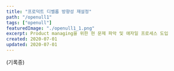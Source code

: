 ```yaml
---
title: "프로덕트 디벨롭 방향성 재설정"
path: "/openull1"
tags: ["openull"]
featuredImage: "./openull1_1.png"
excerpt: Product managing을 위한 현 문제 파악 및 애자일 프로세스 도입
created: 2020-07-01
updated: 2020-07-01
---
```


(기록중)